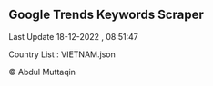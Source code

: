 

## Google Trends Keywords Scraper 
 
Last Update 18-12-2022 , 08:51:47

Country List :
VIETNAM.json



© Abdul Muttaqin 

